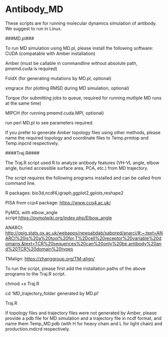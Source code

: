 # Antibody_MD
These scripts are for running molecular dynamics simulation of antibody. We suggest to run in Linux.

###MD.pl###

To run MD simulation using MD.pl, please install the following software:
CUDA (compatable with Amber installation)

Amber (must be callable in commandline without absolute path, pmemd.cuda is required)

FoldX (for generating mutations by MD.pl, optional)

xmgrace (for plotting RMSD during MD simulation, optional)

Torque (for submitting jobs to queue, required for running mutliple MD runs at the same time)

MIPCH (for running pmemd.cuda.MPI, optional)


run perl MD.pl to see parameters required.

If you prefer to generate Amber topology files using other methods, please name the required topology and coordinate files to Temp.prmtop and Temp.inpcrd respectively.

####Traj.R####

The Traj.R script used R to analyze antibody features (VH-VL angle, elbow angle, buried accessible surface area, PCA, etc.) from MD trajectory.

The script requires the following programs installed and can be called from command line.

R packages: bio3d,ncdf4,igraph,ggplot2,gplots,reshape2

PISA from ccp4 package: https://www.ccp4.ac.uk/ 

PyMOL with elbow_angle script:https://pymolwiki.org/index.php/Elbow_angle

ANARCI: http://opig.stats.ox.ac.uk/webapps/newsabdab/sabpred/anarci/#:~:text=ANARCI%20is%20a%20tool%20for,T%2Dcell%20receptor%20variable%20domains.&text=TCR%20sequences%20can%20only%20be,antibody%20and%20TCR%20domain%20types

TMalign: https://zhanggroup.org/TM-align/

To run the script, please first add the installation paths of the above programs to the Traj.R script.

  chmod +x Traj.R
  
  cd 'MD_trajectory_folder generated by MD.pl'
  
  Traj.R
  
If topology files and trajectory files were not generated by Amber, please provide a pdb file for MD simulation and a trajectory file in ncdf format, and name them Temp_MD.pdb (with H for heavy chain and L for light chain) and production.mdcrd respectively.
